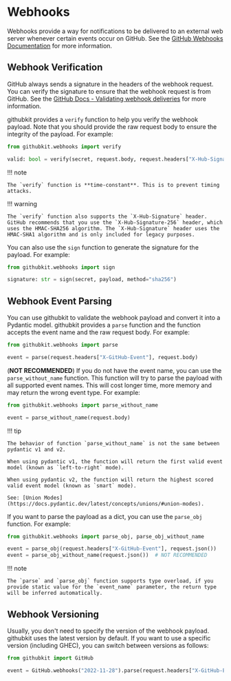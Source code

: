 <!-- markdownlint-disable MD046 -->

# Webhooks

Webhooks provide a way for notifications to be delivered to an external web server whenever certain events occur on GitHub. See the [GitHub Webhooks Documentation](https://docs.github.com/en/webhooks) for more information.

## Webhook Verification

GitHub always sends a signature in the headers of the webhook request. You can verify the signature to ensure that the webhook request is from GitHub. See the [GitHub Docs - Validating webhook deliveries](https://docs.github.com/en/webhooks/using-webhooks/validating-webhook-deliveries) for more information.

githubkit provides a `verify` function to help you verify the webhook payload. Note that you should provide the raw request body to ensure the integrity of the payload. For example:

```python
from githubkit.webhooks import verify

valid: bool = verify(secret, request.body, request.headers["X-Hub-Signature-256"])
```

!!! note

    The `verify` function is **time-constant**. This is to prevent timing attacks.

!!! warning

    The `verify` function also supports the `X-Hub-Signature` header. GitHub recommends that you use the `X-Hub-Signature-256` header, which uses the HMAC-SHA256 algorithm. The `X-Hub-Signature` header uses the HMAC-SHA1 algorithm and is only included for legacy purposes.

You can also use the `sign` function to generate the signature for the payload. For example:

```python
from githubkit.webhooks import sign

signature: str = sign(secret, payload, method="sha256")
```

## Webhook Event Parsing

You can use githubkit to validate the webhook payload and convert it into a Pydantic model. githubkit provides a `parse` function and the function accepts the event name and the raw request body. For example:

```python
from githubkit.webhooks import parse

event = parse(request.headers["X-GitHub-Event"], request.body)
```

(**NOT RECOMMENDED**) If you do not have the event name, you can use the `parse_without_name` function. This function will try to parse the payload with all supported event names. This will cost longer time, more memory and may return the wrong event type. For example:

```python
from githubkit.webhooks import parse_without_name

event = parse_without_name(request.body)
```

!!! tip

    The behavior of function `parse_without_name` is not the same between pydantic v1 and v2.

    When using pydantic v1, the function will return the first valid event model (known as `left-to-right` mode).

    When using pydantic v2, the function will return the highest scored valid event model (known as `smart` mode).

    See: [Union Modes](https://docs.pydantic.dev/latest/concepts/unions/#union-modes).

If you want to parse the payload as a dict, you can use the `parse_obj` function. For example:

```python
from githubkit.webhooks import parse_obj, parse_obj_without_name

event = parse_obj(request.headers["X-GitHub-Event"], request.json())
event = parse_obj_without_name(request.json())  # NOT RECOMMENDED
```

!!! note

    The `parse` and `parse_obj` function supports type overload, if you provide static value for the `event_name` parameter, the return type will be inferred automatically.

## Webhook Versioning

Usually, you don't need to specify the version of the webhook payload. githubkit uses the latest version by default. If you want to use a specific version (including GHEC), you can switch between versions as follows:

```python
from githubkit import GitHub

event = GitHub.webhooks("2022-11-28").parse(request.headers["X-GitHub-Event"], request.body)
```
